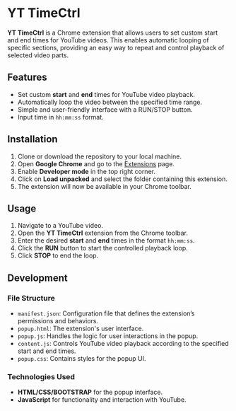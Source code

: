 # YT TimeCtrl

**YT TimeCtrl** is a Chrome extension that allows users to set custom start and end times for YouTube videos. This enables automatic looping of specific sections, providing an easy way to repeat and control playback of selected video parts.

## Features

- Set custom **start** and **end** times for YouTube video playback.
- Automatically loop the video between the specified time range.
- Simple and user-friendly interface with a RUN/STOP button.
- Input time in `hh:mm:ss` format.

## Installation

1. Clone or download the repository to your local machine.
2. Open **Google Chrome** and go to the [Extensions](chrome://extensions) page.
3. Enable **Developer mode** in the top right corner.
4. Click on **Load unpacked** and select the folder containing this extension.
5. The extension will now be available in your Chrome toolbar.

## Usage

1. Navigate to a YouTube video.
2. Open the **YT TimeCtrl** extension from the Chrome toolbar.
3. Enter the desired **start** and **end** times in the format `hh:mm:ss`.
4. Click the **RUN** button to start the controlled playback loop.
5. Click **STOP** to end the loop.

## Development

### File Structure

- `manifest.json`: Configuration file that defines the extension’s permissions and behaviors.
- `popup.html`: The extension's user interface.
- `popup.js`: Handles the logic for user interactions in the popup.
- `content.js`: Controls YouTube video playback according to the specified start and end times.
- `popup.css`: Contains styles for the popup UI.

### Technologies Used

- **HTML/CSS/BOOTSTRAP** for the popup interface.
- **JavaScript** for functionality and interaction with YouTube.